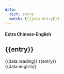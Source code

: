 ```yaml
---
data:
  dict: extra
  match: {{{json entry}}}
---
```


#### Extra Chinese-English

<h2 class="font-zh-simp text-w-normal"> {{entry}} </h2>

<!-- separator -->

<div>
  <span class="inline-block mr-4"> {{data.reading}} </span>
  <x-speak-button class="speak-item--1"> {{entry}} </x-speak-button>
</div>

<div>
  {{data.english}}
</div>
